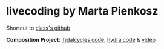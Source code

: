 # livecoding by Marta Pienkosz

Shortcut to [class's github](https://github.com/aaronsherwood/liveCoding)

**Composition Project**: [Tidalcycles code](https://github.com/martapienkosz/livecoding/blob/main/composition_project.tidal), [hydra code](https://github.com/martapienkosz/livecoding/blob/main/composition_project.js) & [video](https://drive.google.com/file/d/1W1cwvF83Qm0NnxLbft9UrT92DKewlNX7/view?usp=share_link)

